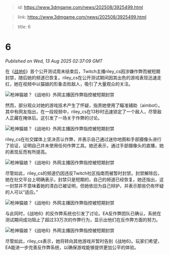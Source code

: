 > id: https://www.3dmgame.com/news/202508/3925499.html

> link: https://www.3dmgame.com/news/202508/3925499.html

> title: 6

# 6
_Published on Wed, 13 Aug 2025 02:37:09 GMT_

在《[战地6](https://www.3dmgame.com/games/battlefield6/)》首个公开测试周末结束后，Twitch主播riley\_cs因涉嫌作弊而被短期封禁，随后她的频道已恢复。riley\_cs在公开测试期间因其出色的游戏表现迅速走红，她在视频中以猫娘的形象击败敌人，吸引了大量观众的关注。

![枪神猫娘？《战地6》外网主播因作弊指控被短期封禁](https://img.3dmgame.com/uploads/images/news/20250813/1755052753_101928.png)

然而，部分观众对她的游戏技术产生了怀疑，指责她使用了瞄准辅助（aimbot）。其中有网友指出，在一段视频中，riley\_cs在13秒时迅速锁定了一个敌人，尽管敌人正藏在掩体后。这引发了一场关于作弊的讨论。

![枪神猫娘？《战地6》外网主播因作弊指控被短期封禁](https://img.3dmgame.com/uploads/images/news/20250813/1755052640_729567.png)

riley\_cs在社交媒体上坚决否认作弊，并表示自己通过迷你地图和手部摄像头进行了验证，证明自己并未使用任何作弊工具。她还表示，通过手部摄像头的直播，她的表现反而有所提高。

![枪神猫娘？《战地6》外网主播因作弊指控被短期封禁](https://img.3dmgame.com/uploads/images/news/20250813/1755052662_473863.png)

尽管如此，riley\_cs的频道仍因违反Twitch社区指南而被暂时封禁。封禁解除后，她在社交平台上明确表示，封禁只是短期的，自己的频道已经恢复。她还指出，这一封禁并不意味着她的清白已被证明，但她依旧为自己辩护，并表示那些仍有怀疑的人可以“适应。”

![枪神猫娘？《战地6》外网主播因作弊指控被短期封禁](https://img.3dmgame.com/uploads/images/news/20250813/1755052705_540744.png)

与此同时，《战地6》的反作弊系统也引发了讨论。EA反作弊团队已确认，系统在测试期间成功阻止了超过33万次的作弊行为，显示出他们在反作弊方面的努力。

![枪神猫娘？《战地6》外网主播因作弊指控被短期封禁](https://img.3dmgame.com/uploads/images/news/20250813/1755052866_201374.webp)

尽管如此，riley\_cs表示，她将转向其他游戏并暂时告别《战地6》。玩家们希望，EA能进一步完善反作弊系统，以确保游戏能够提供更加公平的体验。
